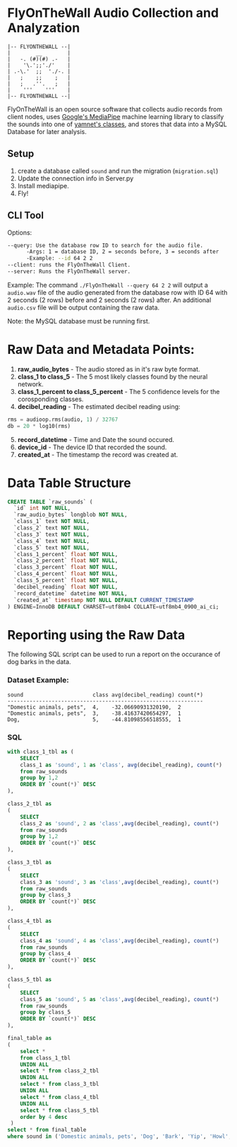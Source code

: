 # FlyOnTheWall Audio Collection and Analyzation
```
|-- FLYONTHEWALL --| 
|        __        |
|   -. (#)(#) .-   |
|    '\.';;'./'    |
| .-\.'  ;;  './-. |
|   ;    ;;    ;   | 
|   ;   .''.   ;   |
|    '''    '''    |
|-- FLYONTHEWALL --|
```
FlyOnTheWall is an open source software that collects audio records from client nodes, uses [Google's MediaPipe](https://developers.google.com/mediapipe/solutions/audio/audio_classifier) machine learning library to classify the sounds into one of [yamnet's classes](https://storage.googleapis.com/mediapipe-tasks/audio_classifier/yamnet_label_list.txt), and stores that data into a MySQL Database for later analysis.

## Setup
1. create a database called `sound` and run the migration (`migration.sql`)
2. Update the connection info in Server.py
3. Install mediapipe.
3. Fly!

## CLI Tool

Options:
```bash
--query: Use the database row ID to search for the audio file.     
      -Args: 1 = database ID, 2 = seconds before, 3 = seconds after 
      -Example: --id 64 2 2
--client: runs the FlyOnTheWall Client.
--server: Runs the FlyOnTheWall server.
```
Example: The command `./FlyOnTheWall --query 64 2 2` will output a `audio.wav` file of the audio generated from the database row with ID 64 with 2 seconds (2 rows) before and 2 seconds (2 rows) after. An additional `audio.csv` file will be output containing the raw data.

Note: the MySQL database must be running first.

# Raw Data and Metadata Points:

1. **raw_audio_bytes** - The audio stored as in it's raw byte format.
2. **class_1 to class_5** - The 5 most likely classes found by the neural network. 	
3. **class_1_percent to class_5_percent** - The 5 confidence levels for the corosponding classes. 	
4. **decibel_reading** - The estimated decibel reading using:
```python 
rms = audioop.rms(audio, 1) / 32767
db = 20 * log10(rms)
```
5. **record_datetime** - Time and Date the sound occured.	
6. **device_id** - The device ID that recorded the sound.	
7. **created_at** - The timestamp the record was created at.

# Data Table Structure
```sql
CREATE TABLE `raw_sounds` (
  `id` int NOT NULL,
  `raw_audio_bytes` longblob NOT NULL,
  `class_1` text NOT NULL,
  `class_2` text NOT NULL,
  `class_3` text NOT NULL,
  `class_4` text NOT NULL,
  `class_5` text NOT NULL,
  `class_1_percent` float NOT NULL,
  `class_2_percent` float NOT NULL,
  `class_3_percent` float NOT NULL,
  `class_4_percent` float NOT NULL,
  `class_5_percent` float NOT NULL,
  `decibel_reading` float NOT NULL,
  `record_datetime` datetime NOT NULL,
  `created_at` timestamp NOT NULL DEFAULT CURRENT_TIMESTAMP
) ENGINE=InnoDB DEFAULT CHARSET=utf8mb4 COLLATE=utf8mb4_0900_ai_ci;
```

# Reporting using the Raw Data
The following SQL script can be used to run a report on the occurance of dog barks in the data.
### Dataset Example:
```
sound	                   class avg(decibel_reading) count(*)	
--------------------------------------------------------------
"Domestic animals, pets",  4,	 -32.06690931320190,  2	
"Domestic animals, pets",  3,	 -38.41637420654297,  1	
Dog,	                   5,	 -44.81098556518555,  1	

```
### SQL
```sql
with class_1_tbl as (
    SELECT 
    class_1 as 'sound', 1 as 'class', avg(decibel_reading), count(*)
    from raw_sounds 
    group by 1,2  
    ORDER BY `count(*)` DESC
),

class_2_tbl as 
(
    SELECT 
    class_2 as 'sound', 2 as 'class',avg(decibel_reading), count(*)
    from raw_sounds 
    group by 1,2  
    ORDER BY `count(*)` DESC
),

class_3_tbl as 
(
    SELECT 
    class_3 as 'sound', 3 as 'class',avg(decibel_reading), count(*)
    from raw_sounds 
    group by class_3  
    ORDER BY `count(*)` DESC
),

class_4_tbl as 
(
    SELECT 
    class_4 as 'sound', 4 as 'class',avg(decibel_reading), count(*)
    from raw_sounds 
    group by class_4  
    ORDER BY `count(*)` DESC
),

class_5_tbl as 
(
    SELECT 
    class_5 as 'sound', 5 as 'class',avg(decibel_reading), count(*)
    from raw_sounds 
    group by class_5  
    ORDER BY `count(*)` DESC
),

final_table as 
(
    select * 
    from class_1_tbl 
    UNION ALL 
    select * from class_2_tbl
    UNION ALL
    select * from class_3_tbl
    UNION ALL
    select * from class_4_tbl
    UNION ALL
    select * from class_5_tbl
    order by 4 desc
 )
select * from final_table
where sound in ('Domestic animals, pets', 'Dog', 'Bark', 'Yip', 'Howl', 'Bow-wow', 'Growling', 'Whimper (dog)');

```